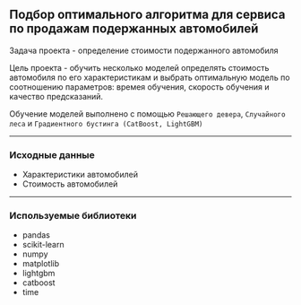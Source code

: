 ## Подбор оптимального алгоритма для сервиса по продажам подержанных автомобилей 

Задача проекта - определение стоимости подержанного автомобиля

Цель проекта - обучить несколько моделей определять стоимость автомобиля по его характеристикам 
и выбрать оптимальную модель по соотношению параметров: времея обучения, скорость обучения и качество предсказаний.

Обучение моделей выполнено с помощью `Решающего девера`, `Случайного леса` и `Градиентного бустинга (CatBoost, LightGBM)`

___
### Исходные данные

* Характеристики автомобилей
* Стоимость автомобилей

___
### Используемые библиотеки
- pandas
- scikit-learn
- numpy
- matplotlib
- lightgbm
- catboost
- time
